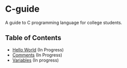 ﻿# C-guide
A guide to C programming language for college students.

## Table of Contents
- [Hello World](01-Hello-World.md) (In Progress)
- [Comments](02-Comments.md) (In Progress)
- [Variables](03-Varibales.md) (In progress)